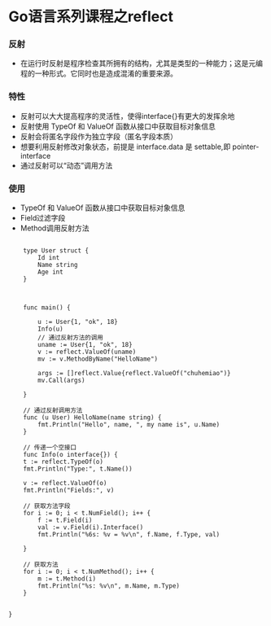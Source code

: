 # Go语言系列课程之reflect

### 反射

+ 在运行时反射是程序检查其所拥有的结构，尤其是类型的一种能力；这是元编程的一种形式。它同时也是造成混淆的重要来源。

### 特性

+ 反射可以大大提高程序的灵活性，使得interface{}有更大的发挥余地
+ 反射使用 TypeOf 和 ValueOf 函数从接口中获取目标对象信息
+ 反射会将匿名字段作为独立字段（匿名字段本质）
+ 想要利用反射修改对象状态，前提是 interface.data 是 settable,即 pointer-interface
+ 通过反射可以“动态”调用方法

### 使用

+ TypeOf 和 ValueOf 函数从接口中获取目标对象信息
+ Field过滤字段
+ Method调用反射方法


```

    type User struct {
        Id int
        Name string
        Age int
    }

    

    func main() {

        u := User{1, "ok", 18}
        Info(u)
        // 通过反射方法的调用
        uname := User{1, "ok", 18}
        v := reflect.ValueOf(uname)
        mv := v.MethodByName("HelloName")

        args := []reflect.Value{reflect.ValueOf("chuhemiao")}
        mv.Call(args)

    }

    // 通过反射调用方法
    func (u User) HelloName(name string) {
        fmt.Println("Hello", name, ", my name is", u.Name)
    }

    // 传递一个空接口
    func Info(o interface{}) {
	t := reflect.TypeOf(o)
	fmt.Println("Type:", t.Name())

	v := reflect.ValueOf(o)
	fmt.Println("Fields:", v)

	// 获取方法字段
	for i := 0; i < t.NumField(); i++ {
		f := t.Field(i)
		val := v.Field(i).Interface()
		fmt.Println("%6s: %v = %v\n", f.Name, f.Type, val)

	}

	// 获取方法
	for i := 0; i < t.NumMethod(); i++ {
		m := t.Method(i)
		fmt.Println("%s: %v\n", m.Name, m.Type)
	}


}


```